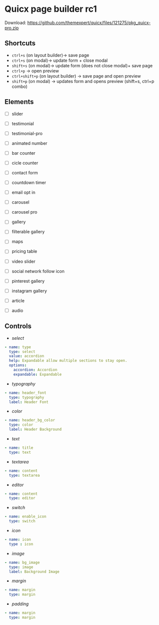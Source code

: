 # Quicx page builder rc1
Download: https://github.com/themexpert/quicx/files/121275/pkg_quicx-pro.zip

## Shortcuts
- `ctrl+s` (on layout builder)-> save page
- `ctrl+s` (on modal)-> update form + close modal
- `shift+s` (on modal)-> update form (does not close modal)+ save page
- `ctrl+p` -> open preview
- `ctrl+shift+p` (on layout builder) -> save page and open preview
- `shift+p` (on modal) -> updates form and opens preview (shift+s, ctrl+p combo)


## Elements
- [ ] slider
- [ ] testimonial
- [ ] testimonial-pro
- [ ] animated number
- [ ] bar counter
- [ ] cicle counter
- [ ] contact form
- [ ] countdown timer
- [ ] email opt in
- [ ] carousel
- [ ] carousel pro
- [ ] gallery
- [ ] filterable gallery
- [ ] maps
- [ ] pricing table
- [ ] video slider
- [ ] social network follow icon
- [ ] pinterest gallery
- [ ] instagram gallery
- [ ] article
- [ ] audio


## Controls
- *select*
```yml
- name: type
  type: select
  value: accordion
  help: Expandable allow multiple sections to stay open.
  options:
    accordion: Accordion
    expandable: Expandable
```

- *typography*
```yml
- name: header_font
  type: typography
  label: Header Font
```

- *color*
```yml
- name: header_bg_color
  type: color
  label: Header Background
```

- *text*
```yml
- name: title
  type: text
```

- *textarea*
```yml
- name: content
  type: textarea
```

- *editor*
```yml
- name: content
  type: editor
```

- *switch*
```yml
- name: enable_icon
  type: switch
```

- *icon*
```yml
- name: icon
  type : icon
```

- *image*
```yml
- name: bg_image
  type: image
  label: Background Image
```

- *margin*
```yml
- name: margin
  type: margin
```

- *padding*
```yml
- name: margin
  type: margin
```
